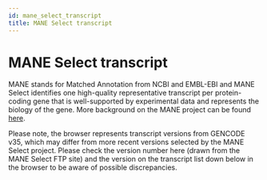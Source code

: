 ```yaml
---
id: mane_select_transcript
title: MANE Select transcript
---
```


# MANE Select transcript

MANE stands for Matched Annotation from NCBI and EMBL-EBI and MANE Select identifies one high-quality representative transcript per protein-coding gene that is well-supported by experimental data and represents the biology of the gene. More background on the MANE project can be found [here](https://www.ncbi.nlm.nih.gov/refseq/MANE/).

Please note, the browser represents transcript versions from GENCODE v35, which may differ from more recent versions selected by the MANE Select project. Please check the version number here (drawn from the MANE Select FTP site) and the version on the transcript list down below in the browser to be aware of possible discrepancies.
